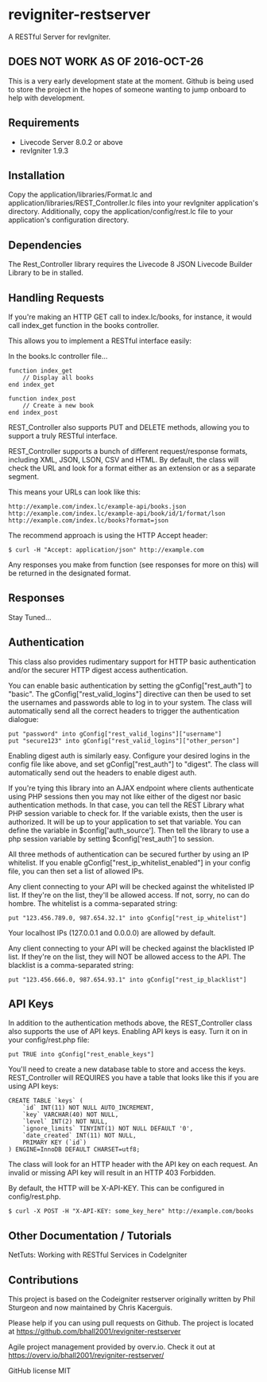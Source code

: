 # revigniter-restserver
A RESTful Server for revIgniter.

## DOES NOT WORK AS OF 2016-OCT-26
This is a very early development state at the moment. Github is being used to store the project in the hopes of someone wanting to jump onboard to help with development.

## Requirements
  * Livecode Server 8.0.2 or above
  * revIgniter 1.9.3


## Installation

Copy the application/libraries/Format.lc and application/libraries/REST_Controller.lc files into your revIgniter application's directory. Additionally, copy the application/config/rest.lc file to your application's configuration directory.

## Dependencies

The Rest_Controller library requires the Livecode 8 JSON Livecode Builder Library to be in stalled.

## Handling Requests

If you're making an HTTP GET call to index.lc/books, for instance, it would call index_get function in the books controller.

This allows you to implement a RESTful interface easily:

In the books.lc controller file...

```
function index_get
    // Display all books
end index_get

function index_post
    // Create a new book
end index_post
```

REST_Controller also supports PUT and DELETE methods, allowing you to support a truly RESTful interface.

REST_Controller supports a bunch of different request/response formats, including XML, JSON, LSON, CSV and HTML. By default, the class will check the URL and look for a format either as an extension or as a separate segment.

This means your URLs can look like this:

```
http://example.com/index.lc/example-api/books.json
http://example.com/index.lc/example-api/book/id/1/format/lson
http://example.com/index.lc/books?format=json
```

The recommend approach is using the HTTP Accept header:

```
$ curl -H "Accept: application/json" http://example.com
```
Any responses you make from function (see responses for more on this) will be returned in the designated format.

## Responses

Stay Tuned...

## Authentication

This class also provides rudimentary support for HTTP basic authentication and/or the securer HTTP digest access authentication.

You can enable basic authentication by setting the gConfig["rest_auth"] to "basic". The gConfig["rest_valid_logins"] directive can then be used to set the usernames and passwords able to log in to your system. The class will automatically send all the correct headers to trigger the authentication dialogue:
```
put "password" into gConfig["rest_valid_logins"]["username"]
put "secure123" into gConfig["rest_valid_logins"]["other_person"]
```
Enabling digest auth is similarly easy. Configure your desired logins in the config file like above, and set gConfig["rest_auth"] to "digest". The class will automatically send out the headers to enable digest auth.

If you're tying this library into an AJAX endpoint where clients authenticate using PHP sessions then you may not like either of the digest nor basic authentication methods. In that case, you can tell the REST Library what PHP session variable to check for. If the variable exists, then the user is authorized. It will be up to your application to set that variable. You can define the variable in $config['auth_source']. Then tell the library to use a php session variable by setting $config['rest_auth'] to session.

All three methods of authentication can be secured further by using an IP whitelist. If you enable gConfig["rest_ip_whitelist_enabled"] in your config file, you can then set a list of allowed IPs.

Any client connecting to your API will be checked against the whitelisted IP list. If they're on the list, they'll be allowed access. If not, sorry, no can do hombre. The whitelist is a comma-separated string:
```
put "123.456.789.0, 987.654.32.1" into gConfig["rest_ip_whitelist"]
```
Your localhost IPs (127.0.0.1 and 0.0.0.0) are allowed by default.

Any client connecting to your API will be checked against the blacklisted IP list. If they're on the list, they will NOT be allowed access to the API. The blacklist is a comma-separated string:
```
put "123.456.666.0, 987.654.93.1" into gConfig["rest_ip_blacklist"]
```

## API Keys

In addition to the authentication methods above, the REST_Controller class also supports the use of API keys. Enabling API keys is easy. Turn it on in your config/rest.php file:
```
put TRUE into gConfig["rest_enable_keys"]
```
You'll need to create a new database table to store and access the keys. REST_Controller will REQUIRES you have a table that looks like this if you are using API keys:
```
CREATE TABLE `keys` (
    `id` INT(11) NOT NULL AUTO_INCREMENT,
    `key` VARCHAR(40) NOT NULL,
    `level` INT(2) NOT NULL,
    `ignore_limits` TINYINT(1) NOT NULL DEFAULT '0',
    `date_created` INT(11) NOT NULL,
    PRIMARY KEY (`id`)
) ENGINE=InnoDB DEFAULT CHARSET=utf8;
```
The class will look for an HTTP header with the API key on each request. An invalid or missing API key will result in an HTTP 403 Forbidden.

By default, the HTTP will be X-API-KEY. This can be configured in config/rest.php.
```
$ curl -X POST -H "X-API-KEY: some_key_here" http://example.com/books
```
## Other Documentation / Tutorials

NetTuts: Working with RESTful Services in CodeIgniter

## Contributions

This project is based on the Codeigniter restserver originally written by Phil Sturgeon and now maintained by Chris Kacerguis.

Please help if you can using pull requests on Github. The project is located at https://github.com/bhall2001/revigniter-restserver

Agile project management provided by overv.io. Check it out at https://overv.io/bhall2001/revigniter-restserver/

GitHub license
MIT